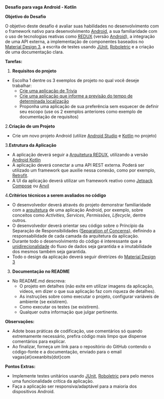 **Desafio para vaga Android - Kotlin**

**Objetivo do Desafio**

O objetivo deste desafio é avaliar suas habilidades no desenvolvimento com o framework nativo para desenvolvimento [Android](https://developer.android.com/), a sua familiaridade com o uso de tecnologias reativas como [REDUX](https://redux.js.org/) (versão [Android](https://github.com/oxeanbits/redukt)), a integração de uma API externa, a implementação de componentes baseados no [Material Design 3](https://m3.material.io/), a escrita de testes usando [JUnit](https://junit.org/junit5/), [Roboletric](https://robolectric.org/) e a criação de uma documentação clara.

**Tarefas:**

1. **Requisitos do projeto**
- Escolha 1 dentre os 3 exemplos de projeto no qual você deseje trabalhar:
  - [Crie uma aplicação de Trivia](https://github.com/oxeanbits/android-kotlin-challenge/blob/main/trivia.md)
  - [Crie uma aplicação que informe a previsão do tempo de determinada localização](https://github.com/oxeanbits/android-kotlin-challenge/blob/main/weather.md)
  - Proponha uma aplicação de sua preferência sem esquecer de definir seu escopo (use os 2 exemplos anteriores como exemplo de documentação de requisitos)
    
2.**Criação de um Projeto**
- Crie um novo projeto Android (utilize [Android Studio](https://developer.android.com/studio) e [Kotlin](https://developer.android.com/kotlin) no projeto)

3.**Estrutura da Aplicação**
- A aplicação deverá seguir a [Arquitetura REDUX](https://redux.js.org/), utilizando a versão [Android Kotlin](https://github.com/oxeanbits/redukt)
- A aplicação deverá conectar a uma API REST externa. Poderá ser utilizado um framework que auxilie nessa conexão, como por exemplo, [Retrofit](https://square.github.io/retrofit/).
- A UI da aplicação deverá utilizar um framework reativo como [Jetpack Compose](https://developer.android.com/jetpack/compose) ou [Anvil](https://zserge.com/posts/anvil-1/)

4.**Critérios técnicos a serem avaliados no código**
- O desenvolvedor deverá através do projeto demonstrar familiaridade com a [arquitetura](https://developer.android.com/topic/architecture/intro) de uma aplicação Android, por exemplo, sobre conceitos como *Activities*, *Services*, *Permissões*, *Lifecycle*, dentre outros.
- O desenvolvedor deverá orientar seu código sobre o Príncípio da Separação de Responsibilidades ([Separation of Concerns](https://developer.android.com/topic/architecture)), definindo a responsabilidade de cada camada da arquitetura da aplicação.
- Durante todo o desenvolvimento do código é interessante que a [unidirecionalidade](https://developer.android.com/topic/architecture/ui-layer) do fluxo de dados seja garantida e a imutabilidade dos mesmos também seja garantida.
- Todo o design da aplicação deverá seguir diretrizes do [Material Design 3](https://m3.material.io/)

3. **Documentação no README**
- No README.md descreva:
  - O projeto em detalhes (não exite em utilizar imagens da aplicação, vídeos, em dizer o que sua aplicação faz com riqueza de detalhes).
  - As instruções sobre como executar o projeto, configurar variáveis de ambiente (se existirem).
  - Como executar os testes (se existirem).
  - Qualquer outra informação que julgar pertinente.

**Observações:**
- Adote boas práticas de codificação, use comentários só quando extremamente necessário, prefira código mais limpo que dispense comentários para explicar.
- Ao finalizar, forneça um link para o repositório do GitHub contendo o código-fonte e a documentação, enviado para o email vagas{at}oxeanbits{dot}com

**Pontos Extras:**
- Implemente testes unitários usando [JUnit](https://junit.org/junit5/), [Roboletric](https://robolectric.org/) para pelo menos uma funcionalidade crítica da aplicação.
- Faça a aplicação ser responsiva/adaptável para a maioria dos dispositivos Android.
